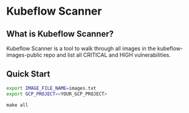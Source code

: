 # Kubeflow Scanner

## What is Kubeflow Scanner?

Kubeflow Scanner is a tool to walk through all images in the kubeflow-images-public repo and list all CRITICAL and HIGH vulnerabilities.

## Quick Start

```bash
export IMAGE_FILE_NAME=images.txt
export GCP_PROJECT=<YOUR_GCP_PROJECT>
```

`make all`
